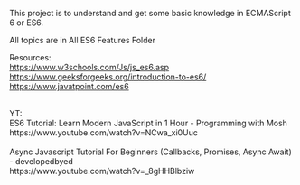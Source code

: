 This project is to understand and get some basic knowledge in ECMAScript 6 or ES6.

All topics are in All ES6 Features Folder 


Resources: <br/>
https://www.w3schools.com/Js/js_es6.asp <br/>
https://www.geeksforgeeks.org/introduction-to-es6/ <br/>
https://www.javatpoint.com/es6 <br/>

<br/>
YT: <br/>
ES6 Tutorial: Learn Modern JavaScript in 1 Hour - Programming with Mosh <br/>
https://www.youtube.com/watch?v=NCwa_xi0Uuc 
<br/> <br/>
Async Javascript Tutorial For Beginners (Callbacks, Promises, Async Await) - developedbyed <br/>
https://www.youtube.com/watch?v=_8gHHBlbziw
